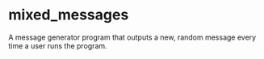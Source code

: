 # mixed_messages
A message generator program that outputs a new, random message every time a user runs the program. 

